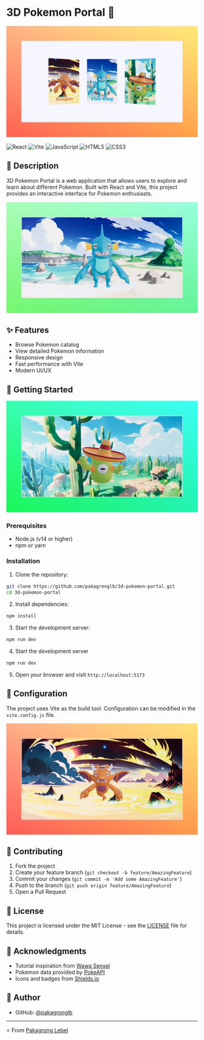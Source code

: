 # 3D Pokemon Portal 🌟

![banner](./src/assets/banner.jpeg)

![React](https://img.shields.io/badge/React-20232A?style=for-the-badge&logo=react&logoColor=61DAFB)
![Vite](https://img.shields.io/badge/Vite-646CFF?style=for-the-badge&logo=vite&logoColor=white)
![JavaScript](https://img.shields.io/badge/JavaScript-F7DF1E?style=for-the-badge&logo=javascript&logoColor=black)
![HTML5](https://img.shields.io/badge/HTML5-E34F26?style=for-the-badge&logo=html5&logoColor=white)
![CSS3](https://img.shields.io/badge/CSS3-1572B6?style=for-the-badge&logo=css3&logoColor=white)

## 📖 Description

3D Pokemon Portal is a web application that allows users to explore and learn about different Pokemon. Built with React and Vite, this project provides an interactive interface for Pokemon enthusiasts.

![bluedragon](./src/assets/bluedragon.jpeg)

## ✨ Features

- Browse Pokemon catalog
- View detailed Pokemon information
- Responsive design
- Fast performance with Vite
- Modern UI/UX

## 🚀 Getting Started

![cactus](./src/assets/cactus.jpeg)

### Prerequisites

- Node.js (v14 or higher)
- npm or yarn

### Installation

1. Clone the repository:
```bash
git clone https://github.com/pakagronglb/3d-pokemon-portal.git
cd 3d-pokemon-portal
```

2. Install dependencies:
```bash
npm install
```

3. Start the development server:
```bash
npm run dev
```

4. Start the development server
```bash
npm run dev
```

5. Open your browser and visit `http://localhost:5173`


## 🔧 Configuration

The project uses Vite as the build tool. Configuration can be modified in the `vite.config.js` file.

![dragon](./src/assets/dragon.jpeg)

## 📝 Contributing

1. Fork the project
2. Create your feature branch (`git checkout -b feature/AmazingFeature`)
3. Commit your changes (`git commit -m 'Add some AmazingFeature'`)
4. Push to the branch (`git push origin feature/AmazingFeature`)
5. Open a Pull Request

## 📜 License

This project is licensed under the MIT License - see the [LICENSE](LICENSE) file for details.

## 🙏 Acknowledgments

- Tutorial inspiration from [Wawa Sensei](https://youtu.be/2W_VR92Pqgs)
- Pokemon data provided by [PokeAPI](https://pokeapi.co/)
- Icons and badges from [Shields.io](https://shields.io/)

## 👤 Author

- GitHub: [@pakagronglb](https://github.com/pakagronglb)

---
⭐️ From [Pakagrong Lebel](https://github.com/pakagronglb)

